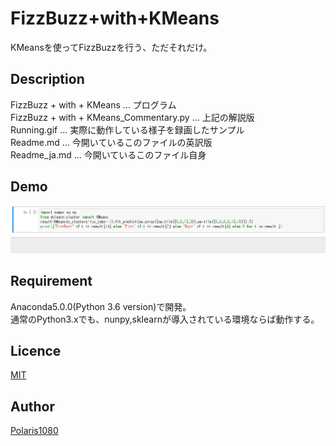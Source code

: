 FizzBuzz+with+KMeans
====

KMeansを使ってFizzBuzzを行う、ただそれだけ。

## Description

FizzBuzz + with + KMeans ... プログラム  
FizzBuzz + with + KMeans_Commentary.py ... 上記の解説版  
Running.gif ... 実際に動作している様子を録画したサンプル  
Readme.md ... 今開いているこのファイルの英訳版  
Readme_ja.md ... 今開いているこのファイル自身  

## Demo

![Demo](https://github.com/Polaris1080/FizzBuzz-with-KMeans/blob/master/Running.gif)  

## Requirement

Anaconda5.0.0(Python 3.6 version)で開発。  
通常のPython3.xでも、nunpy,sklearnが導入されている環境ならば動作する。  

## Licence

[MIT](https://github.com/tcnksm/tool/blob/master/LICENCE)

## Author

[Polaris1080](https://github.com/Polaris1080)
